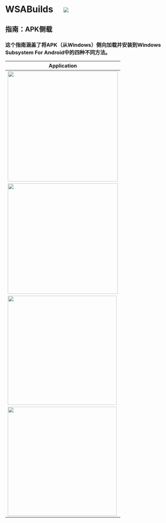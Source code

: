 # WSABuilds &nbsp; &nbsp; <img src="https://img.shields.io/github/downloads/MustardChef/WSABuilds/total?label=Total%20Downloads&style=for-the-badge"/> &nbsp; 


## 指南：APK侧载

### 这个指南涵盖了将APK（从Windows）侧向加载并安装到Windows Subsystem For Android中的四种不同方法。

|Application|
|-----------|
|[<img src="https://github-production-user-asset-6210df.s3.amazonaws.com/44692189/282267911-c30d2a36-84b1-4096-91ce-d1096bfec0cf.png" style="width: 350px;"/>](https://github.com/MustardChef/WSABuilds/blob/master/Guides/WSA-Sideloader_CN.md)|
|[<img src="https://user-images.githubusercontent.com/68516357/226144462-25e8ba07-9f5b-424b-9ecf-b973e8f396b2.png" style="width: 350px;" style="float: left;"/>](https://github.com/MustardChef/WSABuilds/blob/master/Guides/WSAPacman_CN.md)|
|[<img src="https://user-images.githubusercontent.com/68516357/228315858-1f76e13f-be5a-49c9-8e72-1417b9d6796b.png" style="width: 346px;" style="float: left;"/>](https://github.com/Paving-Base/APK-Installer/blob/main/README.md)|
|[<img src="https://user-images.githubusercontent.com/68516357/226143960-70ba58b6-7339-48c8-9f25-602e7236eaf5.png" style="width: 346px;" style="float: left;"/>](https://github.com/MustardChef/WSABuilds/blob/master/Guides/ADB-Sideloading_CN.md)|

